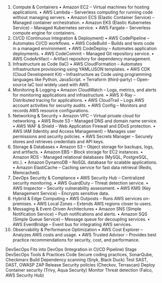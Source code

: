 1. Compute & Containers
•	Amazon EC2 – Virtual machines for hosting applications.
•	AWS Lambda – Serverless computing for running code without managing servers.
•	Amazon ECS (Elastic Container Service) – Managed container orchestration.
•	Amazon EKS (Elastic Kubernetes Service) – Managed Kubernetes service.
•	AWS Fargate – Serverless compute engine for containers.
2. CI/CD (Continuous Integration & Deployment)
•	AWS CodePipeline – Automates CI/CD workflows. 
•	AWS CodeBuild – Builds and tests code in a managed environment.
•	AWS CodeDeploy – Automates application deployments.
•	AWS CodeCommit – Managed Git repository service.
•	AWS CodeArtifact – Artifact repository for dependency management.
3. Infrastructure as Code (IaC)
•	AWS CloudFormation – Automates infrastructure provisioning using YAML/JSON templates.
•	AWS CDK (Cloud Development Kit) – Infrastructure as Code using programming languages like Python, JavaScript.
•	Terraform (third-party) – Open-source IaC tool widely used with AWS.
4. Monitoring & Logging
•	Amazon CloudWatch – Logs, metrics, and alerts for monitoring applications and infrastructure.
•	AWS X-Ray – Distributed tracing for applications.
•	AWS CloudTrail – Logs AWS account activities for security audits.
•	AWS Config – Monitors and records AWS resource configurations.
5. Networking & Security
•	Amazon VPC – Virtual private cloud for networking.
•	AWS Route 53 – Managed DNS and domain name service.
•	AWS WAF & Shield – Web Application Firewall and DDoS protection.
•	AWS IAM (Identity and Access Management) – Manages user permissions and security policies.
•	AWS Secrets Manager – Securely stores and retrieves credentials and API keys.
6. Storage & Databases
•	Amazon S3 – Object storage for backups, logs, and artifacts.
•	Amazon EBS – Block storage for EC2 instances.
•	Amazon RDS – Managed relational databases (MySQL, PostgreSQL, etc.).
•	Amazon DynamoDB – NoSQL database for scalable applications.
•	Amazon ElastiCache – Caching service for fast data retrieval (Redis, Memcached).
7. DevOps Security & Compliance
•	AWS Security Hub – Centralized security monitoring.
•	AWS GuardDuty – Threat detection service.
•	AWS Inspector – Security vulnerability assessment.
•	AWS KMS (Key Management Service) – Encrypts sensitive data.
8. Hybrid & Edge Computing
•	AWS Outposts – Runs AWS services on-premises.
•	AWS Local Zones – Extends AWS regions closer to users.
9. Messaging & Event-Driven Architectures
•	Amazon SNS (Simple Notification Service) – Push notifications and alerts.
•	Amazon SQS (Simple Queue Service) – Message queue for decoupling services.
•	AWS EventBridge – Event bus for integrating AWS services.
10. Observability & Performance Optimization
•	AWS Cost Explorer – Analyzes AWS costs and usage.
•	AWS Trusted Advisor – Provides best practice recommendations for security, cost, and performance.


DevSecOps Fits into DevOps (Integration in CI/CD Pipeline)
Stage	DevSecOps Tools & Practices
Code	Secure coding practices, SonarQube, Checkmarx
Build	Dependency scanning (Snyk, Black Duck)
Test	SAST, DAST, OWASP ZAP
Release	Security policies (Checkov, Terrascan)
Deploy	Container security (Trivy, Aqua Security)
Monitor	Threat detection (Falco, AWS Security Hub)
	
 
 
